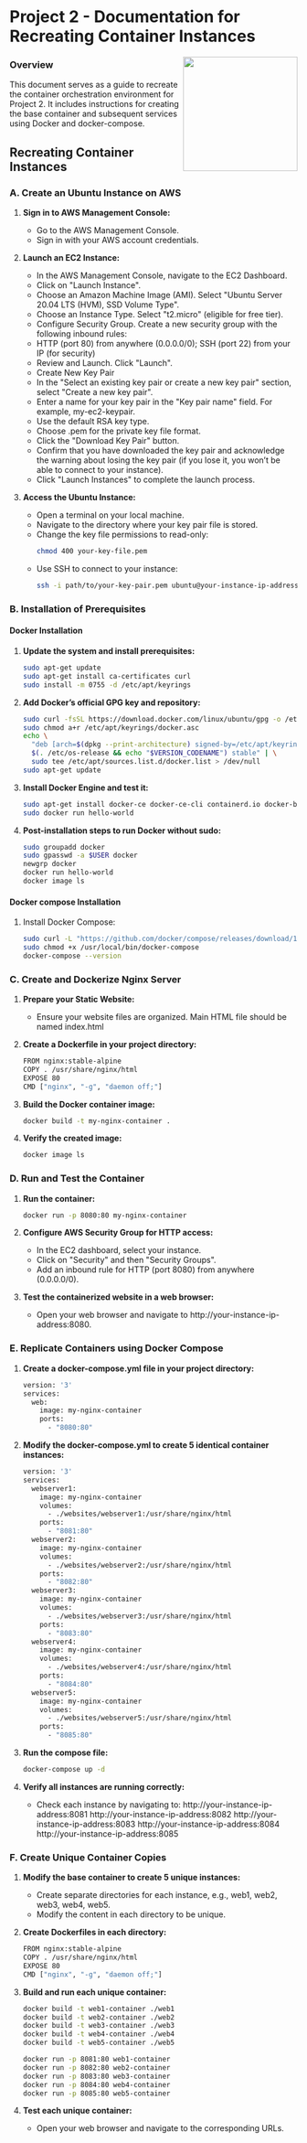 # Project 2 - Documentation for Recreating Container Instances



<img src="https://github.com/isha-kawosa/CSCE-412-CLOUD-COMPUTING/assets/149615714/7b006de0-44f8-4731-bb91-5bb6a4e58bed" width="200" height="200" align="right">

### Overview

This document serves as a guide to recreate the container orchestration environment for Project 2. It includes instructions for creating the base container and subsequent services using Docker and docker-compose.

## Recreating Container Instances

### A. Create an Ubuntu Instance on AWS

1. **Sign in to AWS Management Console:**
   - Go to the AWS Management Console.
   - Sign in with your AWS account credentials.
     
2. **Launch an EC2 Instance:**
   - In the AWS Management Console, navigate to the EC2 Dashboard.
   - Click on "Launch Instance".
   - Choose an Amazon Machine Image (AMI). Select "Ubuntu Server 20.04 LTS (HVM), SSD Volume Type".
   - Choose an Instance Type. Select "t2.micro" (eligible for free tier).
   - Configure Security Group. Create a new security group with the following inbound rules:
   - HTTP (port 80) from anywhere (0.0.0.0/0); SSH (port 22) from your IP (for security)
   - Review and Launch. Click "Launch".
   - Create New Key Pair
   - In the "Select an existing key pair or create a new key pair" section, select "Create a new key pair".
   - Enter a name for your key pair in the "Key pair name" field. For example, my-ec2-keypair.
   - Use the default RSA key type.
   - Choose .pem for the private key file format.
   - Click the "Download Key Pair" button.
   - Confirm that you have downloaded the key pair and acknowledge the warning about losing the key pair (if you lose it, you won’t be able to connect to your instance).
   - Click "Launch Instances" to complete the launch process.

3. **Access the Ubuntu Instance:**
   - Open a terminal on your local machine.
   - Navigate to the directory where your key pair file is stored.
   - Change the key file permissions to read-only:
     ```bash
     chmod 400 your-key-file.pem
     ```
   - Use SSH to connect to your instance:
     ```bash
     ssh -i path/to/your-key-pair.pem ubuntu@your-instance-ip-address
     ```

### B. Installation of Prerequisites

#### Docker Installation

1. **Update the system and install prerequisites:**
   ```bash
   sudo apt-get update
   sudo apt-get install ca-certificates curl
   sudo install -m 0755 -d /etc/apt/keyrings
   ```
2. **Add Docker’s official GPG key and repository:**
   ```bash
   sudo curl -fsSL https://download.docker.com/linux/ubuntu/gpg -o /etc/apt/keyrings/docker.asc
   sudo chmod a+r /etc/apt/keyrings/docker.asc
   echo \
     "deb [arch=$(dpkg --print-architecture) signed-by=/etc/apt/keyrings/docker.asc] https://download.docker.com/linux/ubuntu \
     $(. /etc/os-release && echo "$VERSION_CODENAME") stable" | \
     sudo tee /etc/apt/sources.list.d/docker.list > /dev/null
   sudo apt-get update
   ```
3. **Install Docker Engine and test it:**
   ```bash
   sudo apt-get install docker-ce docker-ce-cli containerd.io docker-buildx-plugin docker-compose-plugin
   sudo docker run hello-world

   ```
4. **Post-installation steps to run Docker without sudo:**
   ```bash
   sudo groupadd docker
   sudo gpasswd -a $USER docker
   newgrp docker
   docker run hello-world
   docker image ls
   ```

#### Docker compose Installation

1. Install Docker Compose:
   ```bash
   sudo curl -L "https://github.com/docker/compose/releases/download/1.29.2/docker-compose-$(uname -s)-$(uname -m)" -o /usr/local/bin/docker-compose
   sudo chmod +x /usr/local/bin/docker-compose
   docker-compose --version
   ```
   
### C.  Create and Dockerize Nginx Server

1. **Prepare your Static Website:**
   - Ensure your website files are organized. Main HTML file should be named index.html
     
2. **Create a Dockerfile in your project directory:**
   ```bash
   FROM nginx:stable-alpine
   COPY . /usr/share/nginx/html
   EXPOSE 80
   CMD ["nginx", "-g", "daemon off;"]
   ```
3. **Build the Docker container image:**
   ```bash
   docker build -t my-nginx-container .
   ```
4. **Verify the created image:**
   ```bash
   docker image ls
   ```

### D.  Run and Test the Container

1. **Run the container:**
   ```bash
   docker run -p 8080:80 my-nginx-container
   ```
     
2. **Configure AWS Security Group for HTTP access:**
   - In the EC2 dashboard, select your instance.
   - Click on "Security" and then "Security Groups".
   - Add an inbound rule for HTTP (port 8080) from anywhere (0.0.0.0/0).
     
3. **Test the containerized website in a web browser:**
   -  Open your web browser and navigate to http://your-instance-ip-address:8080.
  
### E.  Replicate Containers using Docker Compose

1. **Create a docker-compose.yml file in your project directory:**
   ```bash
   version: '3'
   services:
     web:
       image: my-nginx-container
       ports:
         - "8080:80"
   ```
     
2. **Modify the docker-compose.yml to create 5 identical container instances:**
   ```bash
   version: '3'
   services:
     webserver1:
       image: my-nginx-container
       volumes:
         - ./websites/webserver1:/usr/share/nginx/html
       ports:
         - "8081:80"
     webserver2:
       image: my-nginx-container
       volumes:
         - ./websites/webserver2:/usr/share/nginx/html
       ports:
         - "8082:80"
     webserver3:
       image: my-nginx-container
       volumes:
         - ./websites/webserver3:/usr/share/nginx/html
       ports:
         - "8083:80"
     webserver4:
       image: my-nginx-container
       volumes:
         - ./websites/webserver4:/usr/share/nginx/html
       ports:
         - "8084:80"
     webserver5:
       image: my-nginx-container
       volumes:
         - ./websites/webserver5:/usr/share/nginx/html
       ports:
         - "8085:80"
   ```
   
3. **Run the compose file:**
   ```bash
   docker-compose up -d
   ```
4. **Verify all instances are running correctly:**
   - Check each instance by navigating to:
      http://your-instance-ip-address:8081
      http://your-instance-ip-address:8082
      http://your-instance-ip-address:8083
      http://your-instance-ip-address:8084
      http://your-instance-ip-address:8085

### F.  Create Unique Container Copies

1. **Modify the base container to create 5 unique instances:**
   - Create separate directories for each instance, e.g., web1, web2, web3, web4, web5.
   - Modify the content in each directory to be unique.
     
2. **Create Dockerfiles in each directory:**
   ```bash
   FROM nginx:stable-alpine
   COPY . /usr/share/nginx/html
   EXPOSE 80
   CMD ["nginx", "-g", "daemon off;"]
   ```
3. **Build and run each unique container:**
   ```bash
   docker build -t web1-container ./web1
   docker build -t web2-container ./web2
   docker build -t web3-container ./web3
   docker build -t web4-container ./web4
   docker build -t web5-container ./web5
   
   docker run -p 8081:80 web1-container
   docker run -p 8082:80 web2-container
   docker run -p 8083:80 web3-container
   docker run -p 8084:80 web4-container
   docker run -p 8085:80 web5-container
   ```
4. **Test each unique container:**
   - Open your web browser and navigate to the corresponding URLs.

